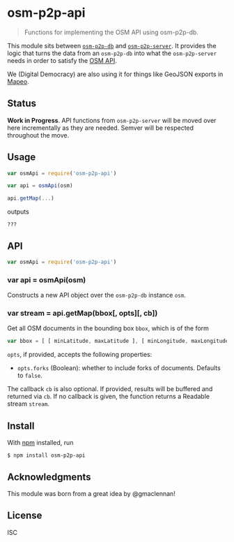 # osm-p2p-api

> Functions for implementing the OSM API using osm-p2p-db.

This module sits between [`osm-p2p-db`](https://github.com/digidem/osm-p2p-db)
and [`osm-p2p-server`](https://github.com/digidem/osm-p2p-server). It provides
the logic that turns the data from an `osm-p2p-db` into what the
`osm-p2p-server` needs in order to satisfy the [OSM
API](https://wiki.openstreetmap.org/wiki/API_v0.6).

We (Digital Democracy) are also using it for things like GeoJSON exports in
[Mapeo](https://github.com/digidem/mapeo-desktop).

## Status

**Work in Progress**. API functions from `osm-p2p-server` will be moved over
here incrementally as they are needed. Semver will be respected throughout the
move.

## Usage

```js
var osmApi = require('osm-p2p-api')

var api = osmApi(osm)

api.getMap(...)
```

outputs

```
???
```

## API

```js
var osmApi = require('osm-p2p-api')
```

### var api = osmApi(osm)

Constructs a new API object over the `osm-p2p-db` instance `osm`.

### var stream = api.getMap(bbox[, opts][, cb])

Get all OSM documents in the bounding box `bbox`, which is of the form

```js
var bbox = [ [ minLatitude, maxLatitude ], [ minLongitude, maxLongitude ] ]
```

`opts`, if provided, accepts the following properties:

- `opts.forks` (Boolean): whether to include forks of documents. Defaults to
  `false`.

The callback `cb` is also optional. If provided, results will be buffered and
returned via `cb`. If no callback is given, the function returns a Readable
stream `stream`.


## Install

With [npm](https://npmjs.org/) installed, run

```
$ npm install osm-p2p-api
```

## Acknowledgments

This module was born from a great idea by @gmaclennan!

## License

ISC

